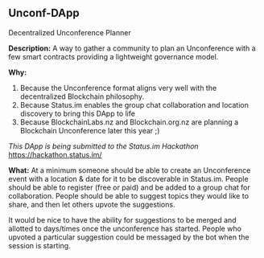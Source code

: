 ## Unconf-DApp
Decentralized Unconference Planner

**Description:**
A way to gather a community to plan an Unconference with a few smart contracts providing a lightweight governance model.

**Why:**
1. Because the Unconference format aligns very well with the decentralized Blockchain philosophy.
2. Because Status.im enables the group chat collaboration and location discovery to bring this DApp to life
3. Because BlockchainLabs.nz and Blockchain.org.nz are planning a Blockchain Unconference later this year ;)

_This DApp is being submitted to the Status.im Hackathon_ https://hackathon.status.im/

**What:**
At a minimum someone should be able to create an Unconference event with a location & date for it to be discoverable in Status.im. People should be able to register (free or paid) and be added to a group chat for collaboration. People should be able to suggest topics they would like to share, and then let others upvote the suggestions.

It would be nice to have the ability for suggestions to be merged and allotted to days/times once the unconference has started. People who upvoted a particular suggestion could be messaged by the bot when the session is starting.
